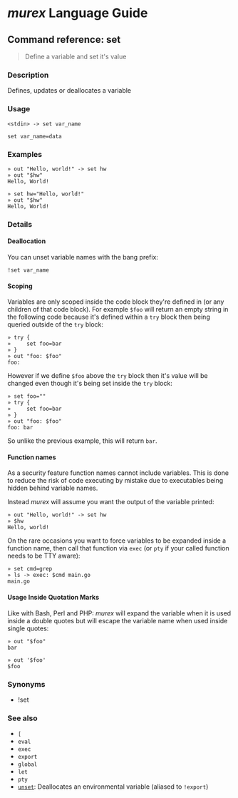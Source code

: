 # _murex_ Language Guide

## Command reference: set

> Define a variable and set it's value

### Description

Defines, updates or deallocates a variable

### Usage

    <stdin> -> set var_name

    set var_name=data

### Examples

    » out "Hello, world!" -> set hw
    » out "$hw"
    Hello, World!

    » set hw="Hello, world!"
    » out "$hw"
    Hello, World!

### Details

#### Deallocation

You can unset variable names with the bang prefix:

    !set var_name

#### Scoping

Variables are only scoped inside the code block they're defined in (or any
children of that code block). For example `$foo` will return an empty string in
the following code because it's defined within a `try` block then being queried
outside of the `try` block:

    » try {
    »     set foo=bar
    » }
    » out "foo: $foo"
    foo:


However if we define `$foo` above the `try` block then it's value will be changed
even though it's being set inside the `try` block:

    » set foo=""
    » try {
    »     set foo=bar
    » }
    » out "foo: $foo"
    foo: bar

So unlike the previous example, this will return `bar`.

#### Function names

As a security feature function names cannot include variables. This is done to
reduce the risk of code executing by mistake due to executables being hidden
behind variable names.

Instead _murex_ will assume you want the output of the variable printed:

    » out "Hello, world!" -> set hw
    » $hw
    Hello, world!

On the rare occasions you want to force variables to be expanded inside a
function name, then call that function via `exec` (or `pty` if your called
function needs to be TTY aware):

    » set cmd=grep
    » ls -> exec: $cmd main.go
    main.go

#### Usage Inside Quotation Marks

Like with Bash, Perl and PHP: _murex_ will expand the variable when it is used
inside a double quotes but will escape the variable name when used inside single
quotes:

    » out "$foo"
    bar

    » out '$foo'
    $foo

### Synonyms

* !set
### See also

* `[`
* `eval`
* `exec`
* `export`
* `global`
* `let`
* `pty`
* [`unset`](unset.md): Deallocates an environmental variable (aliased to `!export`)
